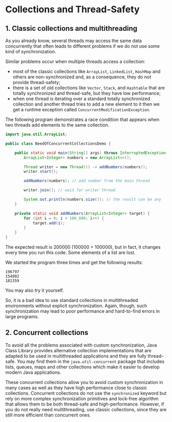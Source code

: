 # Collections and Thread-Safety

## 1. Classic collections and multithreading

As you already know, several threads may access the same data concurrently that often leads to different problems if we do not use some kind of synchronization.

Similar problems occur when multiple threads access a collection:

- most of the classic collections like `ArrayList`, `LinkedList`, `HashMap` and others are non-synchronized and, as a consequence, they do not provide thread-safety;
- there is a set of old collections like `Vector`, `Stack`, and `Hashtable` that are totally synchronized and thread-safe, but they have low performance;
- when one thread is iterating over a standard totally synchronized collection and another thread tries to add a new element to it then we get a runtime exception called `ConcurrentModificationException`.

The following program demonstrates a race condition that appears when two threads add elements to the same collection.
```java
import java.util.ArrayList;

public class NeedOfConcurrentCollectionsDemo {

    public static void main(String[] args) throws InterruptedException {
        ArrayList<Integer> numbers = new ArrayList<>();

        Thread writer = new Thread(() -> addNumbers(numbers));
        writer.start();

        addNumbers(numbers); // add number from the main thread

        writer.join(); // wait for writer thread

        System.out.println(numbers.size()); // the result can be any
    }

    private static void addNumbers(ArrayList<Integer> target) {
        for (int i = 0; i < 100_000; i++) {
            target.add(i);
        }
    }
}
```

The expected result is 200000 (100000 + 100000), but in fact, it changes every time you run this code. Some elements of a list are lost.

We started the program three times and get the following results:
```
196797
154802
181359
```

You may also try it yourself.

So, it is a bad idea to use standard collections in multithreaded environments without explicit synchronization. Again, though, such synchronization may lead to poor performance and hard-to-find errors in large programs.

## 2. Concurrent collections

To avoid all the problems associated with custom synchronization, Java Class Library provides alternative collection implementations that are adapted to be used in multithreaded applications and they are fully thread-safe. You may find them in the `java.util.concurrent` package that includes lists, queues, maps and other collections which make it easier to develop modern Java applications.

These concurrent collections allow you to avoid custom synchronization in many cases as well as they have high performance close to classic collections. Concurrent collections do not use the `synchronized` keyword but rely on more complex synchronization primitives and lock-free algorithm that allows them to be both thread-safe and high-performance. However, if you do not really need multithreading, use classic collections, since they are still more efficient than concurrent ones.
